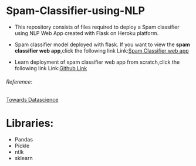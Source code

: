 # Spam-Classifier-using-NLP

- This repository consists of files required to deploy a Spam classifier using NLP Web App created with Flask on Heroku platform.
- Spam classifier model deployed with flask. If you want to view the **spam classifier web app**,click the following link
Link:[Spam Classifier web app](https://spam--classifier--api.herokuapp.com/)

- Learn deployment of spam classifier web app from scratch,click the following link
Link:[Github Link](https://github.com/Np5123/Spam-Classifier-using-NLP)

###### Reference:
[Towards Datascience](https://towardsdatascience.com/develop-a-nlp-model-in-python-deploy-it-with-flask-step-by-step-744f3bdd7776)

# Libraries:
  - Pandas
  - Pickle
  - ntlk
  - sklearn
